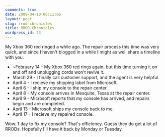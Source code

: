 ```yaml
---
comments: true
date: 2009-04-10 00:11:05
layout: post
slug: rrod-chronicles
title: RROD Chronicles
wordpress_id: 23
---
```


My Xbox 360 red ringed a while ago. The repair process this time was very quick, and since I haven't blogged in a while I might as well share a timeline with you.

* ~February 14 - My Xbox 360 red rings again, but this time turning it on and off and unplugging cords won't revive it.
* March 29 - I finally call customer support, and the agent is very helpful.
* April 4 - I recieve my shipping label from Microsoft.
* April 6 - I ship my console to the repair center.
* April 8 - My console arrives in Mesquite, Texas at the repair center.
* April 9 - Microsoft reports that my console has arrived, and repairs begin and are completed.
* April 13 - Microsoft ships my console back to me.
* April 17 - I recieve my repaired console.

Wow. 1 day to fix my console? That's efficiency. Guess they do get a lot of RRODs. Hopefully I'll have it back by Monday or Tuesday.
